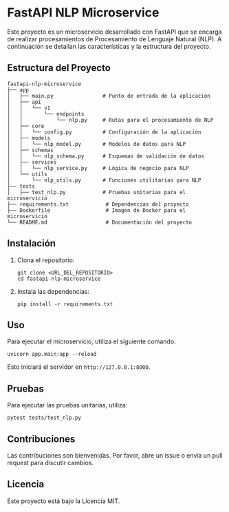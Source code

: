 # FastAPI NLP Microservice

Este proyecto es un microservicio desarrollado con FastAPI que se encarga de realizar procesamientos de Procesamiento de Lenguaje Natural (NLP). A continuación se detallan las características y la estructura del proyecto.

## Estructura del Proyecto

```
fastapi-nlp-microservice
├── app
│   ├── main.py                # Punto de entrada de la aplicación
│   ├── api
│   │   └── v1
│   │       └── endpoints
│   │           └── nlp.py     # Rutas para el procesamiento de NLP
│   ├── core
│   │   └── config.py          # Configuración de la aplicación
│   ├── models
│   │   └── nlp_model.py       # Modelos de datos para NLP
│   ├── schemas
│   │   └── nlp_schema.py      # Esquemas de validación de datos
│   ├── services
│   │   └── nlp_service.py     # Lógica de negocio para NLP
│   └── utils
│       └── nlp_utils.py       # Funciones utilitarias para NLP
├── tests
│   ├── test_nlp.py            # Pruebas unitarias para el microservicio
├── requirements.txt            # Dependencias del proyecto
├── Dockerfile                  # Imagen de Docker para el microservicio
└── README.md                   # Documentación del proyecto
```

## Instalación

1. Clona el repositorio:
   ```
   git clone <URL_DEL_REPOSITORIO>
   cd fastapi-nlp-microservice
   ```

2. Instala las dependencias:
   ```
   pip install -r requirements.txt
   ```

## Uso

Para ejecutar el microservicio, utiliza el siguiente comando:
```
uvicorn app.main:app --reload
```

Esto iniciará el servidor en `http://127.0.0.1:8000`.

## Pruebas

Para ejecutar las pruebas unitarias, utiliza:
```
pytest tests/test_nlp.py
```

## Contribuciones

Las contribuciones son bienvenidas. Por favor, abre un issue o envía un pull request para discutir cambios.

## Licencia

Este proyecto está bajo la Licencia MIT.